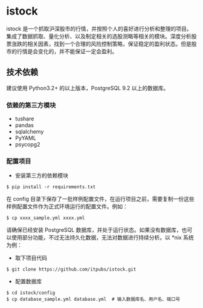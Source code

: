 # istock
istock 是一个抓取沪深股市的行情，并按照个人的喜好进行分析和整理的项目。集成了数据抓取、量化分析、以及制定相关的选股测略等相关的模块。深度分析股票涨跌的相关因素，找到一个合理的风险控制策略，保证稳定的盈利状态。但是股市的行情是会变化的，并不能保证一定会盈利。

## 技术依赖

建议使用 Python3.2+ 的以上版本，PostgreSQL 9.2 以上的数据库。


### 依赖的第三方模块

- tushare
- pandas
- sqlalchemy
- PyYAML
- psycopg2

### 配置项目

- 安装第三方的依赖模块

```shell
$ pip install -r requirements.txt
```

在 config 目录下保存了一批样例配置文件，在运行项目之前，需要复制一份这些样例配置文件作为正式环境运行的配置文件。例如：

```shell
$ cp xxxx_sample.yml xxxx.yml
```

请确保已经安装 PostgreSQL 数据库，并处于运行状态。如果没有数据库，也可以使用部分功能，不过无法持久化数据，无法对数据进行持续分析。以 *nix 系统为例：

- 取下项目代码

```shell
$ git clone https://github.com/itpubs/istock.git
```
- 配置数据库

```shell
$ cd istock/config
$ cp database_sample.yml database.yml  # 输入数据库名、用户名、端口号
```